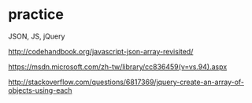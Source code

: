 # practice
JSON, JS, jQuery


http://codehandbook.org/javascript-json-array-revisited/

https://msdn.microsoft.com/zh-tw/library/cc836459(v=vs.94).aspx

http://stackoverflow.com/questions/6817369/jquery-create-an-array-of-objects-using-each
